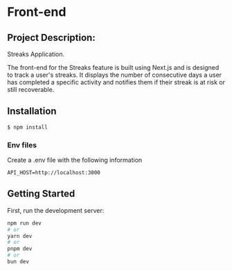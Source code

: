 # Front-end

## Project Description:

Streaks Application.

The front-end for the Streaks feature is built using Next.js and is designed to track a user's streaks. It displays the number of consecutive days a user has completed a specific activity and notifies them if their streak is at risk or still recoverable.

## Installation

```bash
$ npm install
```
### Env files

Create a .env file with the following information

```
API_HOST=http://localhost:3000
```

## Getting Started

First, run the development server:

```bash
npm run dev
# or
yarn dev
# or
pnpm dev
# or
bun dev
```